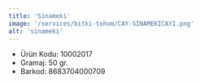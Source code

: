```yaml
---
title: 'Sinameki'
image: '/services/bitki-tohum/CAY-SINAMEKICAYI.png'
alt: 'sinameki'
---
```


* Ürün Kodu: 10002017 
* Gramaj: 50 gr. 
* Barkod: 8683704000709